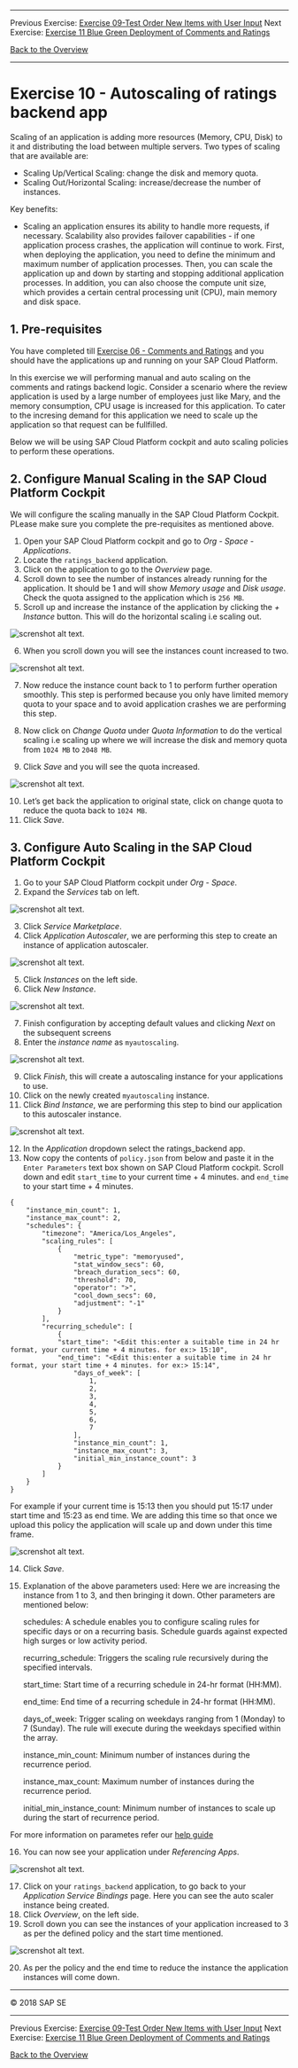 - - - -
Previous Exercise: [Exercise 09-Test Order New Items with User Input](../Exercise-09-Test-Order-New-Items-with-User-Input) Next Exercise: [Exercise 11 Blue Green Deployment of Comments and Ratings](../Exercise-11-Blue-Green-Deployment-of-Comments-and-Ratings)

[Back to the Overview](../README.md)
- - - -

# Exercise 10 - Autoscaling of ratings backend app

Scaling of an application is adding more resources (Memory, CPU, Disk) to it and distributing the load between multiple servers. Two types of scaling that are available are:
- Scaling Up/Vertical Scaling: change the disk and memory quota.
- Scaling Out/Horizontal Scaling: increase/decrease the number of instances.

Key benefits:
- Scaling an application ensures its ability to handle more requests, if necessary. Scalability also provides failover capabilities - if one application process crashes, the application will continue to work. First, when deploying the application, you need to define the minimum and maximum number of application processes. Then, you can scale the application up and down by starting and stopping additional application processes. In addition, you can also choose the compute unit size, which provides a certain central processing unit (CPU), main memory and disk space.


## 1. Pre-requisites
You have completed till [Exercise 06 -  Comments and Ratings](../Exercise-06-Comments-and-Ratings-Backend) and you should have the applications up and running on your SAP Cloud Platform.

In this exercise we will performing manual and auto scaling on the comments and ratings backend logic. Consider a scenario where the review application is used by a large number of employees just like Mary, and the memory consumption, CPU usage is increased for this application. To cater to the incresing demand for this application we need to scale up the application so that request can be fullfilled. 

Below we will be using SAP Cloud Platform cockpit and auto scaling policies to perform these operations.

## 2. Configure Manual Scaling in the SAP Cloud Platform Cockpit
We will configure the scaling manually in the SAP Cloud Platform Cockpit. PLease make sure you complete the pre-requisites as mentioned above.

1. Open your SAP Cloud Platform cockpit and go to _Org - Space - Applications_.
2. Locate the `ratings_backend` application.
3. Click on the application to go to the _Overview_ page.
4. Scroll down to see the number of instances already running for the application. It should be 1 and will show _Memory usage_ and _Disk usage_. Check the quota assigned to the application which is `256 MB`.
5. Scroll up and increase the instance of the application by clicking the _+ Instance_ button. This will do the horizontal scaling i.e scaling out.

![screnshot alt text](images/Exercise6_1_increase_instances.JPG).

6. When you scroll down you will see the instances count increased to two.

![screnshot alt text](images/Exercise6_2_increase_instances.JPG).

7. Now reduce the instance count back to 1 to perform further operation smoothly. This step is performed because you only have limited memory quota to your space and to avoid application crashes we are performing this step.

8. Now click on _Change Quota_ under _Quota Information_ to do the vertical scaling i.e scaling up where we will increase the disk and memory quota from `1024 MB` to `2048 MB`.

9. Click _Save_ and you will see the quota increased.

![screnshot alt text](images/Exercise6_3_increase_quota1.jpg).

10. Let’s get back the application to original state, click on change quota to reduce the quota back to `1024 MB`.
11. Click _Save_.


## 3. Configure Auto Scaling in the SAP Cloud Platform Cockpit

1.	Go to your SAP Cloud Platform cockpit under _Org - Space_.
2.	Expand the _Services_ tab on left.

![screnshot alt text](images/Exercise6_4_servicemarketplace.JPG).

3.	Click _Service Marketplace_.
4.	Click _Application Autoscaler_, we are performing this step to create an instance of application autoscaler.

![screnshot alt text](images/Exercise6_5_autoscaling.JPG).

5.	Click _Instances_ on the left side.
6.	Click _New Instance_.

![screnshot alt text](images/Exercise6_5_createinstanceJPG.jpg).

7.	Finish configuration by accepting default values and clicking _Next_ on the subsequent screens
8.	Enter the _instance name_ as `myautoscaling`.

![screnshot alt text](images/Exercise6_6_myautoscaling.jpg).

9.	Click _Finish_, this will create a autoscaling instance for your applications to use.
10.	Click on the newly created `myautoscaling` instance.
11.	Click _Bind Instance_, we are performing this step to bind our application to this autoscaler instance.

![screnshot alt text](images/Exercise6_7_bindinstance.jpg).

12.	In the _Application_ dropdown select the ratings_backend app.
13.	Now copy the contents of `policy.json` from below and paste it in the `Enter Parameters` text box shown on SAP Cloud Platform cockpit. Scroll down and edit `start_time` to your current time + 4 minutes. and `end_time` to your start time + 4 minutes. 

```
{
	"instance_min_count": 1,
	"instance_max_count": 2,
	"schedules": {
		"timezone": "America/Los_Angeles",
		"scaling_rules": [
			{
				"metric_type": "memoryused",
				"stat_window_secs": 60,
				"breach_duration_secs": 60,
				"threshold": 70,
				"operator": ">",
				"cool_down_secs": 60,
				"adjustment": "-1"
			}
		],
		"recurring_schedule": [
			{
			"start_time": "<Edit this:enter a suitable time in 24 hr format, your current time + 4 minutes. for ex:> 15:10",
			"end_time": "<Edit this:enter a suitable time in 24 hr format, your start time + 4 minutes. for ex:> 15:14",
				"days_of_week": [
					1,
					2,
					3,
					4,
					5,
					6,
					7
				],
				"instance_min_count": 1,
				"instance_max_count": 3,
				"initial_min_instance_count": 3
			}
		]
	}
}
```

For example if your current time is 15:13 then you should put 15:17 under start time and 15:23 as end time. We are adding this time so that once we upload this policy the application will scale up and down under this time frame.

![screnshot alt text](images/Exercise6_7_bindinstance1.jpg). 


14.	Click _Save_.
15.	 Explanation of the above parameters used: Here we are increasing the instance from 1 to 3, and then bringing it down. Other parameters are mentioned below:

        schedules:	A schedule enables you to configure scaling rules for specific days or on a recurring basis. Schedule guards against expected high surges or low activity period.

        recurring_schedule:	Triggers the scaling rule recursively during the specified intervals.

        start_time:	Start time of a recurring schedule in 24-hr format (HH:MM).

        end_time:	End time of a recurring schedule in 24-hr format (HH:MM).

        days_of_week:	Trigger scaling on weekdays ranging from 1 (Monday) to 7 (Sunday). The rule will execute during the weekdays                             specified within the array.

        instance_min_count:	Minimum number of instances during the recurrence period.

        instance_max_count:	Maximum number of instances during the recurrence period.

        initial_min_instance_count:	Minimum number of instances to scale up during the start of recurrence period.

For more information on parametes refer our [help guide](https://help.sap.com/viewer/7472b7d13d5d4862b2b06a730a2df086/Cloud/en-US/c8023eb0995e42a68697f4262218a032.html) 

16.	You can now see your application under _Referencing Apps_.

![screnshot alt text](images/Exercise6_9_refapp.JPG).

17.	Click on your `ratings_backend` application, to go back to your _Application Service Bindings_ page. Here you can see the auto scaler instance being created.
18.	Click _Overview_, on the left side.
19.	Scroll down you can see the instances of your application increased to 3 as per the defined policy and the start time mentioned.

![screnshot alt text](images/Exercise6_10_ininstances.jpg).

20.	As per the policy and the end time to reduce the instance the application instances will come down.

- - - -
© 2018 SAP SE
- - - -
Previous Exercise: [Exercise 09-Test Order New Items with User Input](../Exercise-09-Test-Order-New-Items-with-User-Input) Next Exercise: [Exercise 11 Blue Green Deployment of Comments and Ratings](../Exercise-11-Blue-Green-Deployment-of-Comments-and-Ratings)

[Back to the Overview](../README.md)
